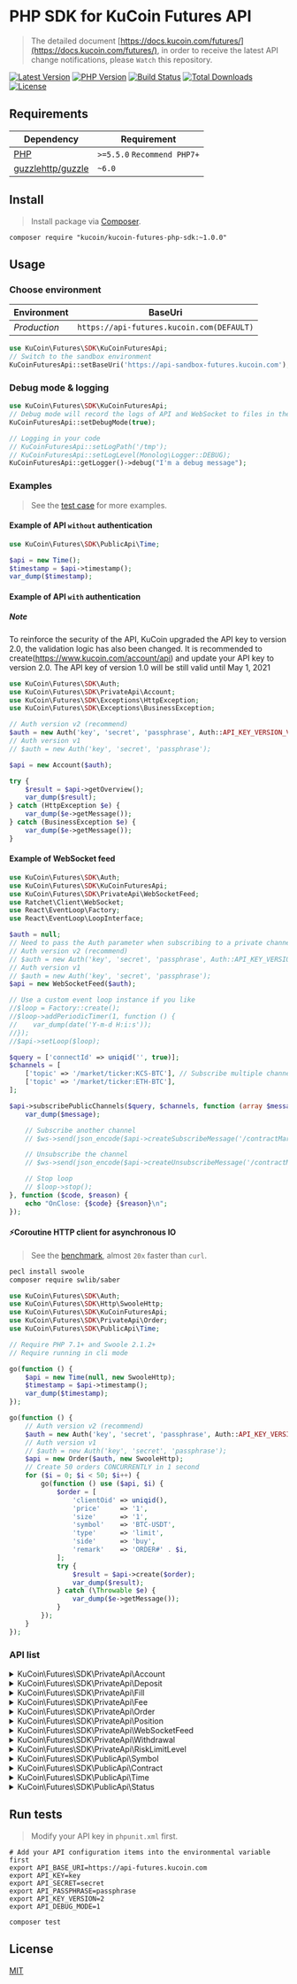 # PHP SDK for KuCoin Futures API

> The detailed document [https://docs.kucoin.com/futures/](https://docs.kucoin.com/futures/), in order to receive the latest API change notifications, please `Watch` this repository.

[![Latest Version](https://img.shields.io/github/release/Kucoin/kucoin-futures-php-sdk.svg)](https://github.com/Kucoin/kucoin-futures-php-sdk/releases)
[![PHP Version](https://img.shields.io/packagist/php-v/kucoin/kucoin-futures-php-sdk.svg?color=green)](https://secure.php.net)
[![Build Status](https://travis-ci.org/Kucoin/kucoin-futures-php-sdk.svg?branch=master)](https://travis-ci.org/Kucoin/kucoin-futures-php-sdk)
[![Total Downloads](https://poser.pugx.org/kucoin/kucoin-futures-php-sdk/downloads)](https://packagist.org/packages/kucoin/kucoin-futures-php-sdk)
[![License](https://poser.pugx.org/kucoin/kucoin-futures-php-sdk/license)](LICENSE)

## Requirements

| Dependency                                            | Requirement                 |
|-------------------------------------------------------|-----------------------------|
| [PHP](https://secure.php.net/manual/en/install.php)   | `>=5.5.0` `Recommend PHP7+` |
| [guzzlehttp/guzzle](https://github.com/guzzle/guzzle) | `~6.0`                      |

## Install

> Install package via [Composer](https://getcomposer.org/).

```shell
composer require "kucoin/kucoin-futures-php-sdk:~1.0.0"
```

## Usage

### Choose environment

| Environment  | BaseUri                                   |
|--------------|-------------------------------------------|
| *Production* | `https://api-futures.kucoin.com(DEFAULT)` |

```php
use KuCoin\Futures\SDK\KuCoinFuturesApi;
// Switch to the sandbox environment
KuCoinFuturesApi::setBaseUri('https://api-sandbox-futures.kucoin.com');
```

### Debug mode & logging

```php
use KuCoin\Futures\SDK\KuCoinFuturesApi;
// Debug mode will record the logs of API and WebSocket to files in the directory "KuCoinFuturesApi::getLogPath()" according to the minimum log level "KuCoinFuturesApi::getLogLevel()".
KuCoinFuturesApi::setDebugMode(true);

// Logging in your code
// KuCoinFuturesApi::setLogPath('/tmp');
// KuCoinFuturesApi::setLogLevel(Monolog\Logger::DEBUG);
KuCoinFuturesApi::getLogger()->debug("I'm a debug message");
```

### Examples

> See the [test case](tests) for more examples.

#### Example of API `without` authentication

```php
use KuCoin\Futures\SDK\PublicApi\Time;

$api = new Time();
$timestamp = $api->timestamp();
var_dump($timestamp);
```

#### Example of API `with` authentication

##### **Note**

To reinforce the security of the API, KuCoin upgraded the API key to version 2.0, the validation logic has also been changed. It is recommended to create(https://www.kucoin.com/account/api) and update your API key to version 2.0. The API key of
version 1.0 will be still valid until May 1, 2021

```php
use KuCoin\Futures\SDK\Auth;
use KuCoin\Futures\SDK\PrivateApi\Account;
use KuCoin\Futures\SDK\Exceptions\HttpException;
use KuCoin\Futures\SDK\Exceptions\BusinessException;

// Auth version v2 (recommend)
$auth = new Auth('key', 'secret', 'passphrase', Auth::API_KEY_VERSION_V2);
// Auth version v1
// $auth = new Auth('key', 'secret', 'passphrase');

$api = new Account($auth);

try {
    $result = $api->getOverview();
    var_dump($result);
} catch (HttpException $e) {
    var_dump($e->getMessage());
} catch (BusinessException $e) {
    var_dump($e->getMessage());
}
```

#### Example of WebSocket feed

```php
use KuCoin\Futures\SDK\Auth;
use KuCoin\Futures\SDK\KuCoinFuturesApi;
use KuCoin\Futures\SDK\PrivateApi\WebSocketFeed;
use Ratchet\Client\WebSocket;
use React\EventLoop\Factory;
use React\EventLoop\LoopInterface;

$auth = null;
// Need to pass the Auth parameter when subscribing to a private channel($api->subscribePrivateChannel()).
// Auth version v2 (recommend)
// $auth = new Auth('key', 'secret', 'passphrase', Auth::API_KEY_VERSION_V2);
// Auth version v1
// $auth = new Auth('key', 'secret', 'passphrase');
$api = new WebSocketFeed($auth);

// Use a custom event loop instance if you like
//$loop = Factory::create();
//$loop->addPeriodicTimer(1, function () {
//    var_dump(date('Y-m-d H:i:s'));
//});
//$api->setLoop($loop);

$query = ['connectId' => uniqid('', true)];
$channels = [
    ['topic' => '/market/ticker:KCS-BTC'], // Subscribe multiple channels
    ['topic' => '/market/ticker:ETH-BTC'],
];

$api->subscribePublicChannels($query, $channels, function (array $message, WebSocket $ws, LoopInterface $loop) use ($api) {
    var_dump($message);

    // Subscribe another channel
    // $ws->send(json_encode($api->createSubscribeMessage('/contractMarket/ticker:ETHUSDTM')));

    // Unsubscribe the channel
    // $ws->send(json_encode($api->createUnsubscribeMessage('/contractMarket/ticker:XBTUSDM')));

    // Stop loop
    // $loop->stop();
}, function ($code, $reason) {
    echo "OnClose: {$code} {$reason}\n";
});
```

#### ⚡️Coroutine HTTP client for asynchronous IO

> See the [benchmark](examples/BenchmarkCoroutine.php), almost `20x` faster than `curl`.

```bash
pecl install swoole
composer require swlib/saber
```

```php
use KuCoin\Futures\SDK\Auth;
use KuCoin\Futures\SDK\Http\SwooleHttp;
use KuCoin\Futures\SDK\KuCoinFuturesApi;
use KuCoin\Futures\SDK\PrivateApi\Order;
use KuCoin\Futures\SDK\PublicApi\Time;

// Require PHP 7.1+ and Swoole 2.1.2+
// Require running in cli mode

go(function () {
    $api = new Time(null, new SwooleHttp);
    $timestamp = $api->timestamp();
    var_dump($timestamp);
});

go(function () {
    // Auth version v2 (recommend)
    $auth = new Auth('key', 'secret', 'passphrase', Auth::API_KEY_VERSION_V2);
    // Auth version v1
    // $auth = new Auth('key', 'secret', 'passphrase');
    $api = new Order($auth, new SwooleHttp);
    // Create 50 orders CONCURRENTLY in 1 second
    for ($i = 0; $i < 50; $i++) {
        go(function () use ($api, $i) {
            $order = [
                'clientOid' => uniqid(),
                'price'     => '1',
                'size'      => '1',
                'symbol'    => 'BTC-USDT',
                'type'      => 'limit',
                'side'      => 'buy',
                'remark'    => 'ORDER#' . $i,
            ];
            try {
                $result = $api->create($order);
                var_dump($result);
            } catch (\Throwable $e) {
                var_dump($e->getMessage());
            }
        });
    }
});
```

### API list

<details>
<summary>KuCoin\Futures\SDK\PrivateApi\Account</summary>

| API                                                            | Authentication | Description                                                                         |
|----------------------------------------------------------------|----------------|-------------------------------------------------------------------------------------|
| KuCoin\Futures\SDK\PrivateApi\Account::getOverview()           | YES            | https://docs.kucoin.com/futures/#account                                            |
| KuCoin\Futures\SDK\PrivateApi\Account::getTransactionHistory() | YES            | https://docs.kucoin.com/futures/#get-transaction-history                            |
| KuCoin\Futures\SDK\PrivateApi\Account::transferIn()            | YES            | `deprecated`                                                                        |
| KuCoin\Futures\SDK\PrivateApi\Account::transferOut()           | YES            | `deprecated` https://docs.kucoin.com/futures/#transfer-funds-to-kucoin-main-account |
| KuCoin\Futures\SDK\PrivateApi\Account::transferOutV2()         | YES            | https://docs.kucoin.com/futures/#transfer-funds-to-kucoin-main-account-2            |
| KuCoin\Futures\SDK\PrivateApi\Account::cancelTransferOut()     | YES            | `deprecated` https://docs.kucoin.com/futures/#cancel-transfer-out-request           |
| KuCoin\Futures\SDK\PrivateApi\Account::getTransferList()       | YES            | https://docs.kucoin.com/futures/#get-transfer-out-request-records                   |
| KuCoin\Futures\SDK\PrivateApi\Account::getSubApikey()          | YES            | https://docs.kucoin.com/futures/#get-sub-account-futures-api-list                   |
| KuCoin\Futures\SDK\PrivateApi\Account::createSubApikey()       | YES            | https://docs.kucoin.com/futures/#create-futures-apis-for-sub-account                |
| KuCoin\Futures\SDK\PrivateApi\Account::modifySubApikey()       | YES            | https://docs.kucoin.com/futures/#modify-sub-account-futures-apis                    |
| KuCoin\Futures\SDK\PrivateApi\Account::deleteSubApikey()       | YES            | https://docs.kucoin.com/futures/#delete-sub-account-futures-apis                    |
| KuCoin\Futures\SDK\PrivateApi\Account::transferOutV3()         | YES            | https://docs.kucoin.com/futures/#transfer-to-main-or-trade-account                  |

</details>

<details>
<summary>KuCoin\Futures\SDK\PrivateApi\Deposit</summary>

| API                                                  | Authentication | Description                                          |
|------------------------------------------------------|----------------|------------------------------------------------------|
| KuCoin\Futures\SDK\PrivateApi\Deposit::getAddress()  | YES            | https://docs.kucoin.com/futures/#get-deposit-address |
| KuCoin\Futures\SDK\PrivateApi\Deposit::getDeposits() | YES            | https://docs.kucoin.com/futures/#get-deposit-list    |

</details>

<details>
<summary>KuCoin\Futures\SDK\PrivateApi\Fill</summary>

| API                                                 | Authentication | Description                                   |
|-----------------------------------------------------|----------------|-----------------------------------------------|
| KuCoin\Futures\SDK\PrivateApi\Fill::getFills()      | YES            | https://docs.kucoin.com/futures/#get-fills    |
| KuCoin\Futures\SDK\PrivateApi\Fill::getRecentList() | YES            | https://docs.kucoin.com/futures/#recent-fills |

</details>


<details>
<summary>KuCoin\Futures\SDK\PrivateApi\Fee</summary>

| API                                               | Authentication | Description                                                                        |
|---------------------------------------------------|----------------|------------------------------------------------------------------------------------|
| KuCoin\Futures\SDK\PrivateApi\Fee::getTradeFees() | YES            | https://www.kucoin.com/docs/rest/funding/trade-fee/trading-pair-actual-fee-futures |

</details>

<details>
<summary>KuCoin\Futures\SDK\PrivateApi\Order</summary>

| API                                                           | Authentication | Description                                                                                   |
|---------------------------------------------------------------|----------------|-----------------------------------------------------------------------------------------------|
| KuCoin\Futures\SDK\PrivateApi\Order::create()                 | YES            | https://docs.kucoin.com/futures/#place-an-order                                               |
| KuCoin\Futures\SDK\PrivateApi\Order::cancel()                 | YES            | https://docs.kucoin.com/futures/#cancel-an-order                                              |
| KuCoin\Futures\SDK\PrivateApi\Order::batchCancel()            | YES            | https://docs.kucoin.com/futures/#limit-order-mass-cancelation                                 |
| KuCoin\Futures\SDK\PrivateApi\Order::stopOrders()             | YES            | https://docs.kucoin.com/futures/#stop-order-mass-cancelation                                  |
| KuCoin\Futures\SDK\PrivateApi\Order::getList()                | YES            | https://docs.kucoin.com/futures/#get-order-list                                               |
| KuCoin\Futures\SDK\PrivateApi\Order::getStopOrders()          | YES            | https://docs.kucoin.com/futures/#get-untriggered-stop-order-list                              |
| KuCoin\Futures\SDK\PrivateApi\Order::getRecentDoneOrders()    | YES            | https://docs.kucoin.com/futures/#get-list-of-orders-completed-in-24h                          |
| KuCoin\Futures\SDK\PrivateApi\Order::getDetail()              | YES            | https://docs.kucoin.com/futures/#get-details-of-a-single-order                                |
| KuCoin\Futures\SDK\PrivateApi\Order::getDetailByClientOid()   | YES            | https://docs.kucoin.com/futures/#get-details-of-a-single-order                                |
| KuCoin\Futures\SDK\PrivateApi\Order::getOpenOrderStatistics() | YES            | https://docs.kucoin.com/futures/#active-order-value-calculation                               |
| KuCoin\Futures\SDK\PrivateApi\Order::cancelByClientOid()      | YES            | https://www.kucoin.com/docs/rest/futures-trading/orders/cancel-order-by-clientoid             |
| KuCoin\Futures\SDK\PrivateApi\Order::createTest()             | YES            | https://www.kucoin.com/docs/rest/futures-trading/orders/place-order-test                      |
| KuCoin\Futures\SDK\PrivateApi\Order::createStOrder()          | YES            | https://www.kucoin.com/docs/rest/futures-trading/orders/place-take-profit-and-stop-loss-order |
| KuCoin\Futures\SDK\PrivateApi\Order::createMultiOrders()      | YES            | https://www.kucoin.com/docs/rest/futures-trading/orders/place-multiple-orders                 |

</details>
<details>
<summary>KuCoin\Futures\SDK\PrivateApi\Position</summary>

| API                                                               | Authentication | Description                                                                               |
|-------------------------------------------------------------------|----------------|-------------------------------------------------------------------------------------------|
| KuCoin\Futures\SDK\PrivateApi\Position::getList()                 | YES            | https://docs.kucoin.com/futures/#get-position-list                                        |
| KuCoin\Futures\SDK\PrivateApi\Position::getDetail()               | YES            | https://docs.kucoin.com/futures/#get-position-details                                     |
| KuCoin\Futures\SDK\PrivateApi\Position::changeAutoAppendStatus()  | YES            | https://docs.kucoin.com/futures/#enable-disable-of-auto-deposit-margin                    |
| KuCoin\Futures\SDK\PrivateApi\Position::marginAppend()            | YES            | https://docs.kucoin.com/futures/#add-margin-manually                                      |
| KuCoin\Futures\SDK\PrivateApi\Position::getMaxWithdrawMargin()    | YES            | https://www.kucoin.com/docs/rest/futures-trading/positions/get-max-withdraw-margin        |
| KuCoin\Futures\SDK\PrivateApi\Position::withdrawMargin()          | YES            | https://www.kucoin.com/docs/rest/futures-trading/positions/remove-margin-manually         |
| KuCoin\Futures\SDK\PrivateApi\Position::getHistoryPositions()     | YES            | https://www.kucoin.com/docs/rest/futures-trading/positions/get-positions-history          |
| KuCoin\Futures\SDK\PrivateApi\Position::getMaxOpenSize()          | YES            | https://www.kucoin.com/docs/rest/futures-trading/positions/get-maximum-open-position-size |
| KuCoin\Futures\SDK\PrivateApi\Position::modifyCrossUserLeverage() | YES            | https://www.kucoin.com/docs/rest/futures-trading/positions/modify-cross-margin-leverage   |
| KuCoin\Futures\SDK\PrivateApi\Position::getCrossUserLeverage()    | YES            | https://www.kucoin.com/docs/rest/futures-trading/positions/get-cross-margin-leverage      |
| KuCoin\Futures\SDK\PrivateApi\Position::modifyMarginMode()        | YES            | https://www.kucoin.com/docs/rest/futures-trading/positions/modify-margin-mode             |
| KuCoin\Futures\SDK\PrivateApi\Position::getMarginMode()           | YES            | https://www.kucoin.com/docs/rest/futures-trading/positions/get-margin-mode                |

</details>

<details>
<summary>KuCoin\Futures\SDK\PrivateApi\WebSocketFeed</summary>

| API                                                                     | Authentication | Description                                          |
|-------------------------------------------------------------------------|----------------|------------------------------------------------------|
| KuCoin\Futures\SDK\PrivateApi\WebSocketFeed::getPublicServer()          | NO             | https://docs.kucoin.com/futures/#apply-connect-token |
| KuCoin\Futures\SDK\PrivateApi\WebSocketFeed::getPrivateServer()         | YES            | https://docs.kucoin.com/futures/#apply-connect-token |
| KuCoin\Futures\SDK\PrivateApi\WebSocketFeed::subscribePublicChannel()   | NO             | https://docs.kucoin.com/futures/#public-channels     |
| KuCoin\Futures\SDK\PrivateApi\WebSocketFeed::subscribePublicChannels()  | NO             | https://docs.kucoin.com/futures/#public-channels     |
| KuCoin\Futures\SDK\PrivateApi\WebSocketFeed::subscribePrivateChannel()  | YES            | https://docs.kucoin.com/futures/#private-channels    |
| KuCoin\Futures\SDK\PrivateApi\WebSocketFeed::subscribePrivateChannels() | YES            | https://docs.kucoin.com/futures/#private-channels    |

</details>

<details>
<summary>KuCoin\Futures\SDK\PrivateApi\Withdrawal</summary>

| API                                                   | Authentication | Description                                           |
|-------------------------------------------------------|----------------|-------------------------------------------------------|
| KuCoin\Futures\SDK\PrivateApi\Withdrawal::getQuotas() | YES            | https://docs.kucoin.com/futures/#get-withdrawal-limit |
| KuCoin\Futures\SDK\PrivateApi\Withdrawal::getList()   | YES            | https://docs.kucoin.com/futures/#get-withdrawal-list  |
| KuCoin\Futures\SDK\PrivateApi\Withdrawal::apply()     | YES            | https://docs.kucoin.com/futures/#withdraw-funds       |
| KuCoin\Futures\SDK\PrivateApi\Withdrawal::cancel()    | YES            | https://docs.kucoin.com/futures/#cancel-withdrawal    |

</details>

<details>
<summary>KuCoin\Futures\SDK\PrivateApi\RiskLimitLevel</summary>

| API                                                                  | Authentication | Description                                                      |
|----------------------------------------------------------------------|----------------|------------------------------------------------------------------|
| KuCoin\Futures\SDK\PrivateApi\RiskLimitLevel::getRiskLimitLevel      | YES            | https://docs.kucoin.com/futures/#obtain-futures-risk-limit-level |
| KuCoin\Futures\SDK\PrivateApi\RiskLimitLevel::changeRiskLimitLevel() | YES            | https://docs.kucoin.com/futures/#adjust-risk-limit-level         |

</details>

<details>
<summary>KuCoin\Futures\SDK\PublicApi\Symbol</summary>

| API                                                        | Authentication | Description                                                                              |
|------------------------------------------------------------|----------------|------------------------------------------------------------------------------------------|
| KuCoin\Futures\SDK\PublicApi\Symbol::getTicker()           | NO             | https://docs.kucoin.com/futures/#get-ticker                                              |
| KuCoin\Futures\SDK\PublicApi\Symbol::getLevel2Snapshot()   | NO             | https://docs.kucoin.com/futures/#get-full-order-book-level-2                             |
| KuCoin\Futures\SDK\PublicApi\Symbol::getLevel3Snapshot()   | NO             | https://docs.kucoin.com/futures/#get-full-order-book-level-3                             |
| KuCoin\Futures\SDK\PublicApi\Symbol::getV2Level3Snapshot() | NO             | https://docs.kucoin.com/futures/#get-full-order-book-level-3-v2                          |
| KuCoin\Futures\SDK\PublicApi\Symbol::getLevel2Message()    | NO             | `deprecated` https://docs.kucoin.com/futures/##level-2-pulling-messages                  |
| KuCoin\Futures\SDK\PublicApi\Symbol::getLevel3Message()    | NO             | `deprecated` https://docs.kucoin.com/futures/##level-3-pulling-messages                  |
| KuCoin\Futures\SDK\PublicApi\Symbol::getTradeHistory()     | NO             | https://docs.kucoin.com/futures/#get-trade-histories                                     |
| KuCoin\Futures\SDK\PublicApi\Symbol::getKLines()           | NO             | https://docs.kucoin.com/futures/?lang=en_US#get-k-line-data-of-contract                  |
| KuCoin\Futures\SDK\PublicApi\Symbol::getLevel2Depth20      | NO             | https://docs.kucoin.com/futures/cn/#level-2-2                                            |
| KuCoin\Futures\SDK\PublicApi\Symbol::getLevel2Depth100     | NO             | https://docs.kucoin.com/futures/cn/#level-2-2                                            |
| KuCoin\Futures\SDK\PublicApi\Symbol::getFundingRates       | NO             | https://www.kucoin.com/docs/rest/futures-trading/funding-fees/get-public-funding-history |

</details>

<details>
<summary>KuCoin\Futures\SDK\PublicApi\Contract</summary>

| API                                                    | Authentication | Description                                                                                      |
|--------------------------------------------------------|----------------|--------------------------------------------------------------------------------------------------|
| KuCoin\Futures\SDK\PublicApi\Contract::getList()       | NO             | https://www.kucoin.com/docs/rest/futures-trading/market-data/get-symbols-list                    |
| KuCoin\Futures\SDK\PublicApi\Contract::getDetail()     | NO             | https://www.kucoin.com/docs/rest/futures-trading/market-data/get-symbol-detail                   |
| KuCoin\Futures\SDK\PublicApi\Contract::getAllTickers() | NO             | https://www.kucoin.com/docs/rest/futures-trading/market-data/get-latest-ticker-for-all-contracts |

</details>

<details>
<summary>KuCoin\Futures\SDK\PublicApi\Time</summary>

| API                                            | Authentication | Description                                  |
|------------------------------------------------|----------------|----------------------------------------------|
| KuCoin\Futures\SDK\PublicApi\Time::timestamp() | NO             | https://docs.kucoin.com/futures/#server-time |

</details>

<details>
<summary>KuCoin\Futures\SDK\PublicApi\Status</summary>

| API                                           | Authentication | Description                                             |
|-----------------------------------------------|----------------|---------------------------------------------------------|
| KuCoin\Futures\SDK\PublicApi\Status::status() | NO             | https://docs.kucoin.com/futures/#get-the-service-status |

</details>

## Run tests

> Modify your API key in `phpunit.xml` first.

```shell
# Add your API configuration items into the environmental variable first
export API_BASE_URI=https://api-futures.kucoin.com
export API_KEY=key
export API_SECRET=secret
export API_PASSPHRASE=passphrase
export API_KEY_VERSION=2
export API_DEBUG_MODE=1

composer test
```

## License

[MIT](LICENSE)
